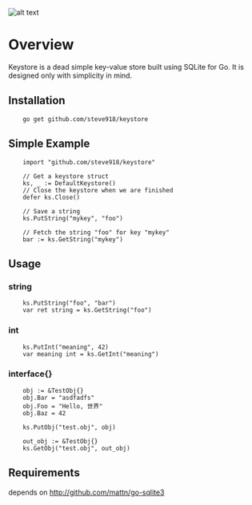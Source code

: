 ![alt text](http://golang.org/doc/gopher/help.png)
# Overview

Keystore is a dead simple key-value store built using SQLite for Go.  It is
designed only with simplicity in mind.

## Installation

        go get github.com/steve918/keystore


## Simple Example

        import "github.com/steve918/keystore"
        
        // Get a keystore struct
        ks, _ := DefaultKeystore()
        // Close the keystore when we are finished
        defer ks.Close()

        // Save a string 
        ks.PutString("mykey", "foo") 

        // Fetch the string "foo" for key "mykey"
        bar := ks.GetString("mykey")

## Usage
### string
        ks.PutString("foo", "bar")
        var ret string = ks.GetString("foo")

### int
        ks.PutInt("meaning", 42)
        var meaning int = ks.GetInt("meaning")

### interface{}
        obj := &TestObj{}
        obj.Bar = "asdfadfs"
        obj.Foo = "Hello, 世界"
        obj.Baz = 42

        ks.PutObj("test.obj", obj)

        out_obj := &TestObj{}
        ks.GetObj("test.obj", out_obj)


## Requirements

depends on http://github.com/mattn/go-sqlite3
